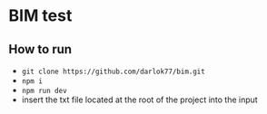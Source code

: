 # BIM test

## How to run

* `git clone https://github.com/darlok77/bim.git`
* `npm i`
* `npm run dev`
* insert the txt file located at the root of the project into the input
